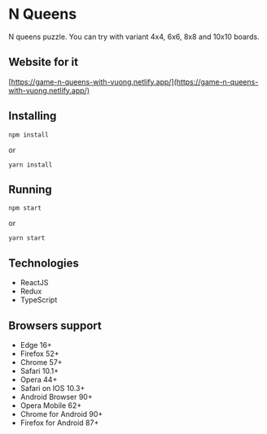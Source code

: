 # N Queens
N queens puzzle. You can try with variant 4x4, 6x6, 8x8 and 10x10 boards.

## Website for it
[https://game-n-queens-with-vuong.netlify.app/](https://game-n-queens-with-vuong.netlify.app/)

## Installing
```
npm install
```
or
```
yarn install
```

## Running
```
npm start
```
or
```
yarn start
```

## Technologies
- ReactJS
- Redux
- TypeScript

## Browsers support
- Edge 16+
- Firefox 52+
- Chrome 57+
- Safari 10.1+
- Opera 44+
- Safari on IOS 10.3+
- Android Browser 90+
- Opera Mobile 62+
- Chrome for Android 90+
- Firefox for Android 87+
